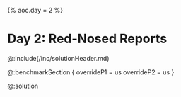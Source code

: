 {%
aoc.day = 2
%}

# Day 2: Red-Nosed Reports

@:include(/inc/solutionHeader.md)

@:benchmarkSection {
    overrideP1 = us
    overrideP2 = us
}

@:solution